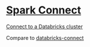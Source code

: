 # [Spark Connect](https://spark.apache.org/docs/latest/spark-connect-overview.html)

[Connect to a Databricks cluster](https://learn.microsoft.com/en-us/azure/databricks/dev-tools/databricks-connect/python/advanced#configure-the-spark-connect-connection-string)

Compare to [databricks-connect](https://github.com/davidkhala/databricks-common/blob/main/py/databricks-connect.md)
